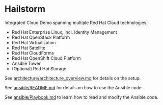 # Hailstorm
Integrated Cloud Demo spanning multiple Red Hat Cloud technologies:
* Red Hat Enterprise Linux, incl. Identity Management
* Red Hat OpenStack Platform
* Red Hat Virtualization
* Red Hat Satellite
* Red Hat CloudForms
* Red Hat OpenShift Cloud Platform
* Ansible Tower
* (Optional) Red Hat Storage

See [architecture/architecture_overview.md](architecture/architecture_overview.md "Architecture Overview") for details on the setup.

See [ansible/README.md](ansible/README.md) for details on how to use the Ansible code.

See [ansible/Playbook.md](ansible/Playbook.md) to learn how to read and modify the Ansible code.
